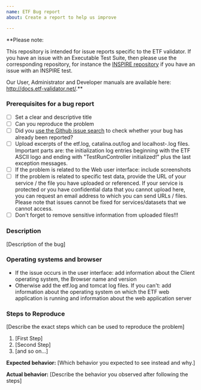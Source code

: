 ```yaml
---
name: ETF Bug report
about: Create a report to help us improve

---
```


**Please note:

This repository is intended for issue reports specific to the ETF validator.
If you have an issue with an Executable Test Suite, then please use the
corresponding repository, for instance the [INSPIRE repository](https://github.com/inspire-eu-validation/community/blob/master/README.md)
if you have an issue with an INSPIRE test.

Our User, Administrator and Developer
manuals are available here: http://docs.etf-validator.net/.**

### Prerequisites for a bug report

* [ ] Set a clear and descriptive title
* [ ] Can you reproduce the problem
* [ ] Did you [use the Github issue search](https://github.com/issues?utf8=✓&q=is%3Aissue+user%3Ainteractive-instruments) to check whether your bug has already been reported?
* [ ] Upload excerpts of the etf.log, catalina.out/log and localhost-<date>.log files. Important parts are:
the initialization log entries beginning with the ETF ASCII logo and ending with "TestRunController initialized!" plus the last exception messages.
* [ ] If the problem is related to the Web user interface: include screenshots
* [ ] If the problem is related to specific test data, provide the URL of your
service / the file you have uploaded or referenced.
If your service is protected or you have confidential data that you cannot
upload here, you can request an email address to which you can send URLs / files.
Please note that issues cannot be fixed for services/datasets that we cannot
access.
* [ ] Don't forget to remove sensitive information from uploaded files!!!

### Description

[Description of the bug]

### Operating systems and browser

- If the issue occurs in the user interface: add information about the Client operating system, the Browser name and version
- Otherwise add the etf.log and tomcat log files. If you can't: add information about the operating system on which the ETF web application is running and information about the web application server

### Steps to Reproduce

[Describe the exact steps which can be used to reproduce the problem]

1. [First Step]
2. [Second Step]
3. [and so on...]

**Expected behavior:** [Which behavior you expected to see instead and why.]

**Actual behavior:** [Describe the behavior you observed after following the steps]
